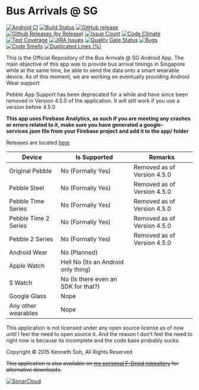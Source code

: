 # Bus Arrivals @ SG 
[![Android CI](https://github.com/itachi1706/SingBuses/workflows/Android%20CI/badge.svg)](https://github.com/itachi1706/SingBuses/actions)
[![Build Status](https://travis-ci.org/itachi1706/SingBuses.svg?branch=1.1)](https://travis-ci.org/itachi1706/SingBuses) [![GitHub release](https://img.shields.io/github/release/itachi1706/SingBuses.svg)](https://github.com/itachi1706/SingBuses/releases) [![Github Releases (by Release)](https://img.shields.io/github/downloads/itachi1706/SingBuses/latest/total.svg)](https://github.com/itachi1706/SingBuses/releases) [![Issue Count](https://codeclimate.com/github/itachi1706/SingBuses/badges/issue_count.svg)](https://codeclimate.com/github/itachi1706/SingBuses) [![Code Climate](https://codeclimate.com/github/itachi1706/SingBuses/badges/gpa.svg)](https://codeclimate.com/github/itachi1706/SingBuses) [![Test Coverage](https://codeclimate.com/github/itachi1706/SingBuses/badges/coverage.svg)](https://codeclimate.com/github/itachi1706/SingBuses/coverage) [![JIRA Issues](https://img.shields.io/badge/JIRA-Issues-blue)](https://itachi1706.atlassian.net/browse/SGBUSAND) [![Quality Gate Status](https://sonarcloud.io/api/project_badges/measure?project=itachi1706_SingBuses&metric=alert_status)](https://sonarcloud.io/summary/new_code?id=itachi1706_SingBuses) [![Bugs](https://sonarcloud.io/api/project_badges/measure?project=itachi1706_SingBuses&metric=bugs)](https://sonarcloud.io/summary/new_code?id=itachi1706_SingBuses) [![Code Smells](https://sonarcloud.io/api/project_badges/measure?project=itachi1706_SingBuses&metric=code_smells)](https://sonarcloud.io/summary/new_code?id=itachi1706_SingBuses) [![Duplicated Lines (%)](https://sonarcloud.io/api/project_badges/measure?project=itachi1706_SingBuses&metric=duplicated_lines_density)](https://sonarcloud.io/summary/new_code?id=itachi1706_SingBuses)

This is the Official Repository of the Bus Arrivals @ SG Android App. The main objective of this app was to provide bus arrival timings in
Singapore while at the same time, be able to send the data onto a smart wearable device. As of this moment, we are working on eventually providing Android Wear support  

Pebble App Support has been deprecated for a while and have since been removed in Version 4.5.0 of the application. It will still work if you use a version before 4.5.0

**This app uses Firebase Analytics, as such if you are meeting any crashes or errors related to it, make sure you have generated a google-services.json file from your Firebase project and add it to the app/ folder**

Releases are located [here](https://github.com/itachi1706/SingBuses/releases)

| Device               | Is Supported                        | Remarks                     |
|----------------------|-------------------------------------|-----------------------------|
| Original Pebble      | No (Formally Yes)                   | Removed as of Version 4.5.0 |
| Pebble Steel         | No (Formally Yes)                   | Removed as of Version 4.5.0 |
| Pebble Time Series   | No (Formally Yes)                   | Removed as of Version 4.5.0 |
| Pebble Time 2 Series | No (Formally Yes)                   | Removed as of Version 4.5.0 |
| Pebble 2 Series      | No (Formally Yes)                   | Removed as of Version 4.5.0 |
| Android Wear         | No (Planned)                        |                             |
| Apple Watch          | Hell No (Its an Android only thing) |                             |
| S Watch              | No (Is there even an SDK for that?) |                             |
| Google Glass         | Nope                                |                             |
| Any other wearables  | Nope                                |                             |

This application is not licensed under any open source license as of now until I feel the need to open source it. And the reason I don't feel the need to right now is because its incomplete and the code base probably sucks.

Copyright © 2015 Kenneth Soh, All Rights Reserved


~~This application is also available on [my personal F-Droid repository](https://fdroid.itachi1706.com/) for alternative downloads.~~

[![SonarCloud](https://sonarcloud.io/images/project_badges/sonarcloud-black.svg)](https://sonarcloud.io/summary/new_code?id=itachi1706_SingBuses)
